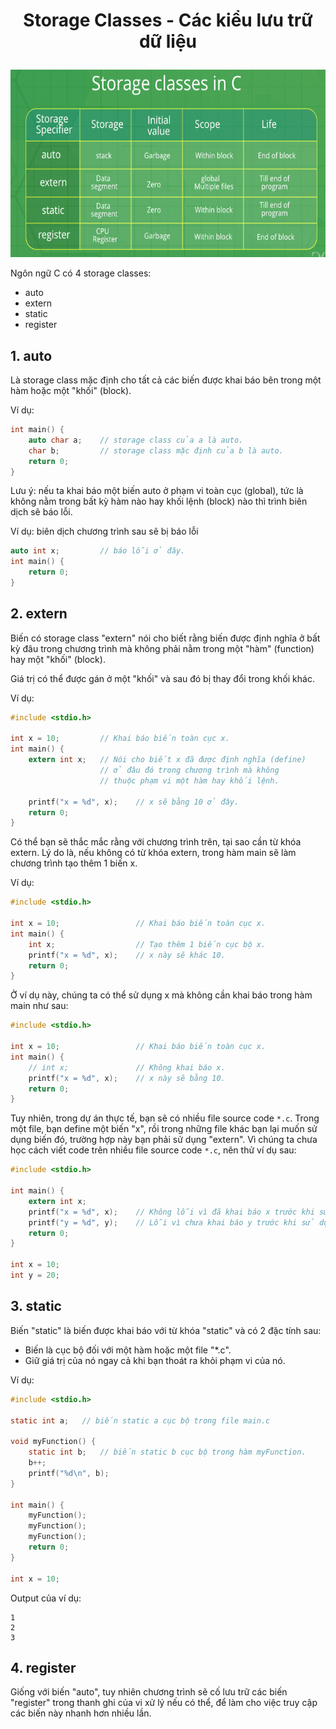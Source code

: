 # <p align="center">**Storage Classes - Các kiểu lưu trữ dữ liệu**</p>

<p align="center">
    <img src="./images/storage_classes_in_c.png" alt="drawing" height="300">
</p>

Ngôn ngữ C có 4 storage classes:
- auto
- extern
- static
- register

## **1. auto**
Là storage class mặc định cho tất cả các biến được khai báo bên trong một hàm hoặc một "khối" (block). 

Ví dụ:

```C
int main() {
    auto char a;    // storage class của a là auto.
    char b;         // storage class mặc định của b là auto.
    return 0;
}
```

Lưu ý: nếu ta khai báo một biến auto ở phạm vi toàn cục (global), tức là không nằm trong bất kỳ hàm nào hay khối lệnh (block) nào thì trình biên dịch sẽ báo lỗi.

Ví dụ: biên dịch chương trình sau sẽ bị báo lỗi
```C
auto int x;         // báo lỗi ở đây.
int main() {
    return 0;
}
```

## **2. extern**
Biến có storage class "extern" nói cho biết rằng biến được định nghĩa ở bất kỳ đâu trong chương trình mà không phải nằm trong một "hàm" (function) hay một "khối" (block).

Giá trị có thể được gán ở một "khối" và sau đó bị thay đổi trong khối khác.

Ví dụ:
```C
#include <stdio.h>

int x = 10;         // Khai báo biến toàn cục x.
int main() {
    extern int x;   // Nói cho biết x đã được định nghĩa (define) 
                    // ở đâu đó trong chương trình mà không 
                    // thuộc phạm vi một hàm hay khối lệnh.

    printf("x = %d", x);    // x sẽ bằng 10 ở đây.
    return 0;
}
```

Có thể bạn sẽ thắc mắc rằng với chương trình trên, tại sao cần từ khóa extern. Lý do là, nếu không có từ khóa extern, trong hàm main sẽ làm chương trình tạo thêm 1 biến x.

Ví dụ:
```C
#include <stdio.h>

int x = 10;                 // Khai báo biến toàn cục x.
int main() {
    int x;                  // Tạo thêm 1 biến cục bộ x.
    printf("x = %d", x);    // x này sẽ khác 10.
    return 0;
}
```

Ở ví dụ này, chúng ta có thể sử dụng x mà không cần khai báo trong hàm main như sau:
```C
#include <stdio.h>

int x = 10;                 // Khai báo biến toàn cục x.
int main() {
    // int x;               // Không khai báo x.
    printf("x = %d", x);    // x này sẽ bằng 10.
    return 0;
}
```

Tuy nhiên, trong dự án thực tế, bạn sẽ có nhiều file source code `*.c`. Trong một file, bạn define một biến "x", rồi trong những file khác bạn lại muốn sử dụng biến đó, trường hợp này bạn phải sử dụng "extern". Vì chúng ta chưa học cách viết code trên nhiều file source code `*.c`, nên thử ví dụ sau:

```C
#include <stdio.h>

int main() {
    extern int x;
    printf("x = %d", x);    // Không lỗi vì đã khai báo x trước khi sử dụng.
    printf("y = %d", y);    // Lỗi vì chưa khai báo y trước khi sử dụng.
    return 0;
}

int x = 10;
int y = 20;
```

## **3. static**
Biến "static" là biến được khai báo với từ khóa "static" và có 2 đặc tính sau:
- Biến là cục bộ đối với một hàm hoặc một file "*.c".
- Giữ giá trị của nó ngay cả khi bạn thoát ra khỏi phạm vi của nó.

Ví dụ:
```C
#include <stdio.h>

static int a;   // biến static a cục bộ trong file main.c

void myFunction() {
    static int b;   // biến static b cục bộ trong hàm myFunction.
    b++;
    printf("%d\n", b);
}

int main() {
    myFunction();
    myFunction();
    myFunction();
    return 0;
}

int x = 10;
```

Output của ví dụ:
```
1
2
3
```

## **4. register**
Giống với biến "auto", tuy nhiên chương trình sẽ cố lưu trữ các biến "register" trong thanh ghi của vi xử lý nếu có thể, để làm cho việc truy cập các biến này nhanh hơn nhiều lần.
